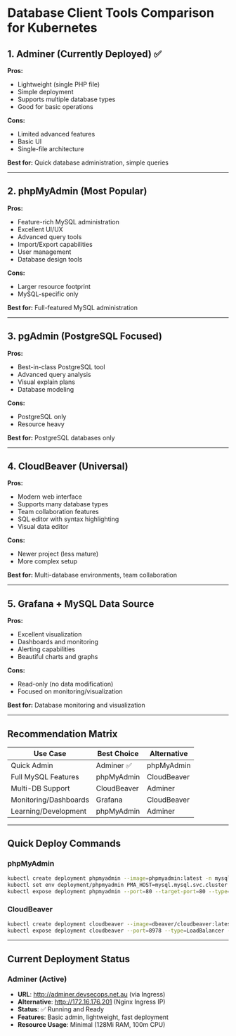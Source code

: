 # Database Client Tools Comparison for Kubernetes

## 1. Adminer (Currently Deployed) ✅
**Pros:**
- Lightweight (single PHP file)
- Simple deployment
- Supports multiple database types
- Good for basic operations

**Cons:**
- Limited advanced features
- Basic UI
- Single-file architecture

**Best for:** Quick database administration, simple queries

---

## 2. phpMyAdmin (Most Popular)
**Pros:**
- Feature-rich MySQL administration
- Excellent UI/UX
- Advanced query tools
- Import/Export capabilities
- User management
- Database design tools

**Cons:**
- Larger resource footprint
- MySQL-specific only

**Best for:** Full-featured MySQL administration

---

## 3. pgAdmin (PostgreSQL Focused)
**Pros:**
- Best-in-class PostgreSQL tool
- Advanced query analysis
- Visual explain plans
- Database modeling

**Cons:**
- PostgreSQL only
- Resource heavy

**Best for:** PostgreSQL databases only

---

## 4. CloudBeaver (Universal)
**Pros:**
- Modern web interface
- Supports many database types
- Team collaboration features
- SQL editor with syntax highlighting
- Visual data editor

**Cons:**
- Newer project (less mature)
- More complex setup

**Best for:** Multi-database environments, team collaboration

---

## 5. Grafana + MySQL Data Source
**Pros:**
- Excellent visualization
- Dashboards and monitoring
- Alerting capabilities
- Beautiful charts and graphs

**Cons:**
- Read-only (no data modification)
- Focused on monitoring/visualization

**Best for:** Database monitoring and visualization

---

## Recommendation Matrix

| Use Case | Best Choice | Alternative |
|----------|-------------|-------------|
| Quick Admin | Adminer ✅ | phpMyAdmin |
| Full MySQL Features | phpMyAdmin | CloudBeaver |
| Multi-DB Support | CloudBeaver | Adminer |
| Monitoring/Dashboards | Grafana | CloudBeaver |
| Learning/Development | phpMyAdmin | Adminer |

---

## Quick Deploy Commands

### phpMyAdmin
```bash
kubectl create deployment phpmyadmin --image=phpmyadmin:latest -n mysql
kubectl set env deployment/phpmyadmin PMA_HOST=mysql.mysql.svc.cluster.local -n mysql
kubectl expose deployment phpmyadmin --port=80 --target-port=80 --type=LoadBalancer -n mysql
```

### CloudBeaver
```bash
kubectl create deployment cloudbeaver --image=dbeaver/cloudbeaver:latest -n mysql
kubectl expose deployment cloudbeaver --port=8978 --type=LoadBalancer -n mysql
```

---

## Current Deployment Status

### Adminer (Active)
- **URL**: http://adminer.devsecops.net.au (via Ingress)
- **Alternative**: http://172.16.176.201 (Nginx Ingress IP)
- **Status**: ✅ Running and Ready
- **Features**: Basic admin, lightweight, fast deployment
- **Resource Usage**: Minimal (128Mi RAM, 100m CPU)